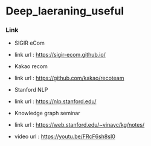 # Deep_laeraning_useful

### Link
- SIGIR eCom
- link url : https://sigir-ecom.github.io/

- Kakao recom
- link url : https://github.com/kakao/recoteam

- Stanford NLP 
- link url : https://nlp.stanford.edu/

- Knowledge graph seminar
- link url : https://web.stanford.edu/~vinayc/kg/notes/
- video url : https://youtu.be/FRcF6sh8sI0
